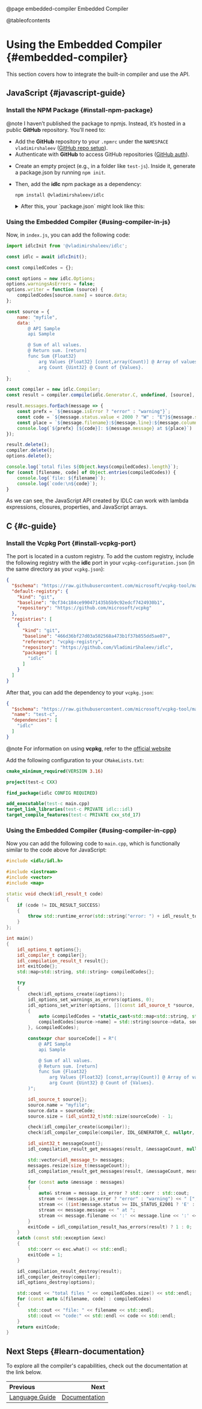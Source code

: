 @page embedded-compiler Embedded Compiler

@tableofcontents

# Using the Embedded Сompiler {#embedded-compiler}

This section covers how to integrate the built-in compiler and use the API.

## JavaScript {#javascript-guide}

### Install the NPM Package {#install-npm-package}

@note I haven’t published the package to npmjs. Instead, it’s hosted in a public **GitHub** repository. You’ll need to:
* Add the **GitHub** repository to your `.npmrc` under the `NAMESPACE` `vladimirshaleev` ([GitHub repo setup](https://docs.github.com/en/packages/working-with-a-github-packages-registry/working-with-the-npm-registry#installing-a-package)).
* Authenticate with **GitHub** to access GitHub repositories ([GitHub auth](https://docs.github.com/en/packages/working-with-a-github-packages-registry/working-with-the-npm-registry#authenticating-to-github-packages)).

- Create an empty project (e.g., in a folder like `test-js`). Inside it, generate a package.json by running `npm init`.
- Then, add the **idlc** npm package as a dependency:
  ```
  npm install @vladimirshaleev/idlc
  ```
  <details>
  <summary>After this, your `package.json` might look like this:</summary>
  
  ```javascript
  {
    "name": "test-js",
    "main": "index.js",
    "type": "module",
    "description": "",
    "dependencies": {
      "@vladimirshaleev/idlc": "^1.5.12"
    }
  }
  ```
</details>

### Using the Embedded Compiler {#using-compiler-in-js}

Now, in `index.js`, you can add the following code:

```javascript
import idlcInit from '@vladimirshaleev/idlc';

const idlc = await idlcInit();

const compiledCodes = {};

const options = new idlc.Options;
options.warningsAsErrors = false;
options.writer = function (source) {
    compiledCodes[source.name] = source.data;
};

const source = {
    name: "myfile",
    data: `
        @ API Sample
        api Sample

        @ Sum of all values.
        @ Return sum. [return]
        func Sum {Float32}
            arg Values {Float32} [const,array(Count)] @ Array of values.
            arg Count {Uint32} @ Count of {Values}.
        `
};

const compiler = new idlc.Compiler;
const result = compiler.compile(idlc.Generator.C, undefined, [source], options);

result.messages.forEach(message => {
    const prefx = `${message.isError ? "error" : "warning"}`;
    const code = `${message.status.value < 2000 ? "W" : "E"}${message.status.value}`;
    const place = `${message.filename}:${message.line}:${message.column}`;
    console.log(`${prefx} [${code}]: ${message.message} at ${place}`)
});

result.delete();
compiler.delete();
options.delete();

console.log(`total files ${Object.keys(compiledCodes).length}`);
for (const [filename, code] of Object.entries(compiledCodes)) {
    console.log(`file: ${filename}`);
    console.log(`code:\n${code}`);
}
```

As we can see, the JavaScript API created by IDLC can work with lambda expressions, closures, properties, and JavaScript arrays.

## C {#c-guide}

### Install the Vcpkg Port {#install-vcpkg-port}

The port is located in a custom registry. To add the custom registry, include the following registry with the **idlc** port in your `vcpkg-configuration.json` (in the same directory as your `vcpkg.json`):

```json
{
  "$schema": "https://raw.githubusercontent.com/microsoft/vcpkg-tool/main/docs/vcpkg-configuration.schema.json",
  "default-registry": {
    "kind": "git",
    "baseline": "0cf34c184ce990471435b5b9c92edcf7424930b1",
    "repository": "https://github.com/microsoft/vcpkg"
  },
  "registries": [
    {
      "kind": "git",
      "baseline": "466d36bf27d03a502568a473b1f37b855dd5ae07",
      "reference": "vcpkg-registry",
      "repository": "https://github.com/VladimirShaleev/idlc",
      "packages": [
        "idlc"
      ]
    }
  ]
}
```

After that, you can add the dependency to your `vcpkg.json`:

```json
{
  "$schema": "https://raw.githubusercontent.com/microsoft/vcpkg-tool/main/docs/vcpkg.schema.json",
  "name": "test-c",
  "dependencies": [
    "idlc"
  ]
}
```

@note For information on using **vcpkg**, refer to the [official website](https://learn.microsoft.com/vcpkg/)

Add the following configuration to your `CMakeLists.txt`:

```cmake
cmake_minimum_required(VERSION 3.16)

project(test-c CXX)

find_package(idlc CONFIG REQUIRED)

add_executable(test-c main.cpp)
target_link_libraries(test-c PRIVATE idlc::idl)
target_compile_features(test-c PRIVATE cxx_std_17)
```

### Using the Embedded Compiler {#using-compiler-in-cpp}

Now you can add the following code to `main.cpp`, which is functionally similar to the code above for JavaScript:

```cpp
#include <idlc/idl.h>

#include <iostream>
#include <vector>
#include <map>

static void check(idl_result_t code)
{
    if (code != IDL_RESULT_SUCCESS)
    {
        throw std::runtime_error(std::string("error: ") + idl_result_to_string(code));
    }
};

int main()
{
    idl_options_t options{};
    idl_compiler_t compiler{};
    idl_compilation_result_t result{};
    int exitCode{};
    std::map<std::string, std::string> compiledCodes{};

    try
    {
        check(idl_options_create(&options));
        idl_options_set_warnings_as_errors(options, 0);
        idl_options_set_writer(options, [](const idl_source_t *source, idl_data_t data)
        {
            auto &compiledCodes = *static_cast<std::map<std::string, std::string>*>(data);
            compiledCodes[source->name] = std::string(source->data, source->size);
        }, &compiledCodes);

        constexpr char sourceCode[] = R"(
            @ API Sample
            api Sample

            @ Sum of all values.
            @ Return sum. [return]
            func Sum {Float32}
                arg Values {Float32} [const,array(Count)] @ Array of values.
                arg Count {Uint32} @ Count of {Values}.
        )";

        idl_source_t source{};
        source.name = "myfile";
        source.data = sourceCode;
        source.size = (idl_uint32_t)std::size(sourceCode) - 1;

        check(idl_compiler_create(&compiler));
        check(idl_compiler_compile(compiler, IDL_GENERATOR_C, nullptr, 1, &source, options, &result));

        idl_uint32_t messageCount{};
        idl_compilation_result_get_messages(result, &messageCount, nullptr);

        std::vector<idl_message_t> messages;
        messages.resize(size_t(messageCount));
        idl_compilation_result_get_messages(result, &messageCount, messages.data());

        for (const auto &message : messages)
        {
            auto& stream = message.is_error ? std::cerr : std::cout;
            stream << (message.is_error ? "error" : "warning") << " [";
            stream << ((int)message.status >= IDL_STATUS_E2001 ? 'E' : 'W') << (int)message.status << "]: ";
            stream << message.message << " at ";
            stream << message.filename << ':' << message.line << ':' << message.column << std::endl;
        }
        exitCode = idl_compilation_result_has_errors(result) ? 1 : 0;
    }
    catch (const std::exception &exc)
    {
        std::cerr << exc.what() << std::endl;
        exitCode = 1;
    }

    idl_compilation_result_destroy(result);
    idl_compiler_destroy(compiler);
    idl_options_destroy(options);

    std::cout << "total files " << compiledCodes.size() << std::endl;
    for (const auto &[filename, code] : compiledCodes)
    {
        std::cout << "file: " << filename << std::endl;
        std::cout << "code:" << std::endl << code << std::endl;
    }
    return exitCode;
}
```

## Next Steps {#learn-documentation}

To explore all the compiler's capabilities, check out the documentation at the link below.

<div class="section_buttons">

| Previous                              |                         Next |
|:--------------------------------------|-----------------------------:|
| [Language Guide](language-guide.html) | [Documentation](topics.html) |

</div>
